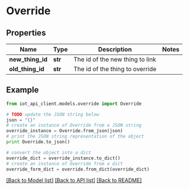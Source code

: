 # Override


## Properties
Name | Type | Description | Notes
------------ | ------------- | ------------- | -------------
**new_thing_id** | **str** | The id of the new thing to link | 
**old_thing_id** | **str** | The id of the thing to override | 

## Example

```python
from iot_api_client.models.override import Override

# TODO update the JSON string below
json = "{}"
# create an instance of Override from a JSON string
override_instance = Override.from_json(json)
# print the JSON string representation of the object
print Override.to_json()

# convert the object into a dict
override_dict = override_instance.to_dict()
# create an instance of Override from a dict
override_form_dict = override.from_dict(override_dict)
```
[[Back to Model list]](../README.md#documentation-for-models) [[Back to API list]](../README.md#documentation-for-api-endpoints) [[Back to README]](../README.md)


